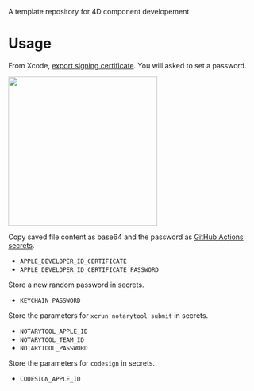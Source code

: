 A template repository for 4D component developement

# Usage

From Xcode, [export signing certificate](https://help.apple.com/xcode/mac/current/#/dev154b28f09). You will asked to set a password.

<img src="https://github.com/miyako/4d-template-component-cicd/assets/1725068/f5a70c38-ace0-424b-a62a-40c058ea1667" width="auto" height="300px" />

Copy saved file content as base64 and the password as [GitHub Actions secrets](https://docs.github.com/en/actions/security-guides/using-secrets-in-github-actions).

* `APPLE_DEVELOPER_ID_CERTIFICATE`
* `APPLE_DEVELOPER_ID_CERTIFICATE_PASSWORD`

Store a new random password in secrets.

* `KEYCHAIN_PASSWORD`

Store the parameters for `xcrun notarytool submit` in secrets.

* `NOTARYTOOL_APPLE_ID`
* `NOTARYTOOL_TEAM_ID`
* `NOTARYTOOL_PASSWORD`

Store the parameters for `codesign` in secrets.

* `CODESIGN_APPLE_ID`
